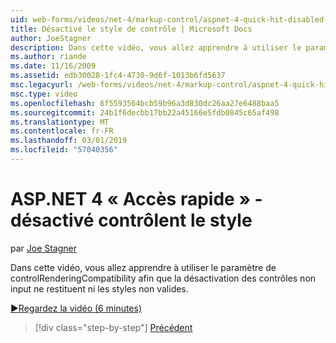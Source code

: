 ```yaml
---
uid: web-forms/videos/net-4/markup-control/aspnet-4-quick-hit-disabled-control-styling
title: Désactivé le style de contrôle | Microsoft Docs
author: JoeStagner
description: Dans cette vidéo, vous allez apprendre à utiliser le paramètre de controlRenderingCompatibility afin que la désactivation des contrôles non input ne restituent ni les styles non valides.
ms.author: riande
ms.date: 11/16/2009
ms.assetid: edb30028-1fc4-4730-9d6f-1013b6fd5637
msc.legacyurl: /web-forms/videos/net-4/markup-control/aspnet-4-quick-hit-disabled-control-styling
msc.type: video
ms.openlocfilehash: 6f5593564bcb59b96a3d830dc26aa27e6488baa5
ms.sourcegitcommit: 24b1f6decbb17bb22a45166e5fdb0845c65af498
ms.translationtype: MT
ms.contentlocale: fr-FR
ms.lasthandoff: 03/01/2019
ms.locfileid: "57040356"
---
```

<a name="aspnet-4-quick-hit---disabled-control-styling"></a>ASP.NET 4 « Accès rapide » - désactivé contrôlent le style
====================
par [Joe Stagner](https://github.com/JoeStagner)

Dans cette vidéo, vous allez apprendre à utiliser le paramètre de controlRenderingCompatibility afin que la désactivation des contrôles non input ne restituent ni les styles non valides. 

[&#9654;Regardez la vidéo (6 minutes)](https://channel9.msdn.com/Blogs/ASP-NET-Site-Videos/aspnet-4-quick-hit-disabled-control-styling)

> [!div class="step-by-step"]
> [Précédent](aspnet-4-quick-hit-hidden-field-divs.md)
